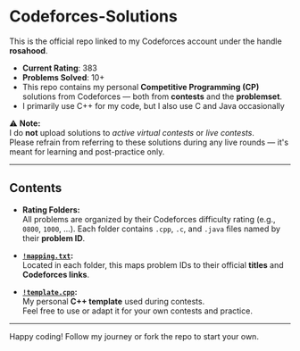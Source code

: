 #  Codeforces-Solutions

This is the official repo linked to my Codeforces account under the handle **rosahood**.

-  **Current Rating**: 383  
-  **Problems Solved**: 10+  
-  This repo contains my personal **Competitive Programming (CP)** solutions from Codeforces — both from **contests** and the **problemset**.
-  I primarily use C++ for my code, but I also use C and Java occasionally

⚠️ **Note:**  
I do **not** upload solutions to *active virtual contests* or *live contests*.  
Please refrain from referring to these solutions during any live rounds — it's meant for learning and post-practice only.

---

## Contents

- **Rating Folders:**  
  All problems are organized by their Codeforces difficulty rating (e.g., `0800`, `1000`, ...). Each folder contains `.cpp`, `.c`, and `.java`  files named by their **problem ID**.

- **[`!mapping.txt`](./0800/!mapping.txt):**  
  Located in each folder, this maps problem IDs to their official **titles** and **Codeforces links**.

- **[`!template.cpp`](./!template.cpp):**  
  My personal **C++ template** used during contests.  
  Feel free to use or adapt it for your own contests and practice.

---

Happy coding! 
Follow my journey or fork the repo to start your own.
